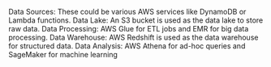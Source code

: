 Data Sources: These could be various AWS services like DynamoDB or Lambda functions.
Data Lake: An S3 bucket is used as the data lake to store raw data.
Data Processing: AWS Glue for ETL jobs and EMR for big data processing.
Data Warehouse: AWS Redshift is used as the data warehouse for structured data.
Data Analysis: AWS Athena for ad-hoc queries and SageMaker for machine learning
